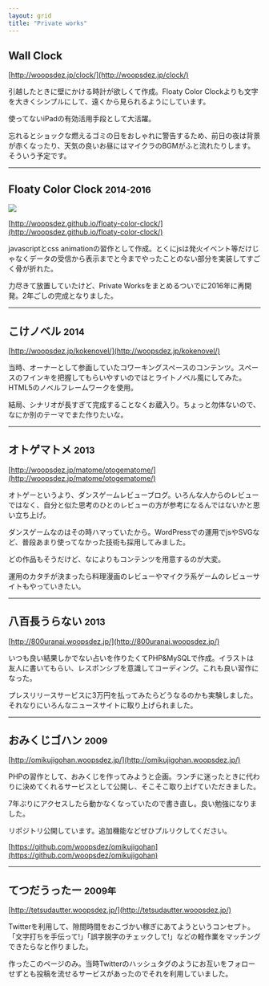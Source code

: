 ```yaml
---
layout: grid
title: "Private works"
---
```


## Wall Clock

[http://woopsdez.jp/clock/](http://woopsdez.jp/clock/)

引越したときに壁にかける時計が欲しくて作成。Floaty Color Clockよりも文字を大きくシンプルにして、遠くから見られるようにしています。

使ってないiPadの有効活用手段として大活躍。

忘れるとショックな燃えるゴミの日をおしゃれに警告するため、前日の夜は背景が赤くなったり、天気の良いお昼にはマイクラのBGMがふと流れたりします。そういう予定です。

<hr>

## Floaty Color Clock <small>2014-2016</small>

![](http://woopsdez.github.io/floaty-color-clock/assets/img/landscape.jpg)

[http://woopsdez.github.io/floaty-color-clock/](http://woopsdez.github.io/floaty-color-clock/)

javascriptとcss animationの習作として作成。とくにjsは発火イベント等だけじゃなくデータの受信から表示までと今までやったことのない部分を実装してすごく骨が折れた。

力尽きて放置していたけど、Private Worksをまとめるついでに2016年に再開発。2年ごしの完成となりました。

<hr>

## こけノベル <small>2014</small>
[http://woopsdez.jp/kokenovel/](http://woopsdez.jp/kokenovel/)

当時、オーナーとして参画していたコワーキングスペースのコンテンツ。スペースのフインキを把握してもらいやすいのではとライトノベル風にしてみた。HTML5のノベルフレームワークを使用。

結局、シナリオが長すぎて完成することなくお蔵入り。ちょっと勿体ないので、なにか別のテーマでまた作りたいな。

<hr>

## オトゲマトメ <small>2013</small>
[http://woopsdez.jp/matome/otogematome/](http://woopsdez.jp/matome/otogematome/)

オトゲーというより、ダンスゲームレビューブログ。いろんな人からのレビューではなく、自分と似た思考のひとのレビューの方が参考になるんではないかと思い立ち上げ。

ダンスゲームなのはその時ハマっていたから。WordPressでの運用でjsやSVGなど、普段あまり使ってなかった技術も採用してみました。

どの作品もそうだけど、なによりもコンテンツを用意するのが大変。

運用のカタチが決まったら料理漫画のレビューやマイクラ系ゲームのレビューサイトもやっていきたい。

<hr>

## 八百長うらない <small>2013</small>
[http://800uranai.woopsdez.jp/](http://800uranai.woopsdez.jp/)

いつも良い結果しかでない占いを作りたくてPHP&MySQLで作成。イラストは友人に書いてもらい、レスポンシブを意識してコーディング。これも良い習作になった。

プレスリリースサービスに3万円を払ってみたらどうなるのかも実験しました。それなりにいろんなニュースサイトに取り上げられました。

<hr>

## おみくじゴハン <small>2009</small>
[http://omikujigohan.woopsdez.jp/](http://omikujigohan.woopsdez.jp/)

PHPの習作として、おみくじを作ってみようと企画。ランチに迷ったときに代わりに決めてくれるサービスとして公開し、そこそこ取り上げていただきました。

7年ぶりにアクセスしたら動かなくなっていたので書き直し。良い勉強になりました。

リポジトリ公開しています。追加機能などぜひプルリクしてください。

[https://github.com/woopsdez/omikujigohan](https://github.com/woopsdez/omikujigohan)

<hr>

## てつだうったー <small>2009年</small>
[http://tetsudautter.woopsdez.jp/](http://tetsudautter.woopsdez.jp/)

Twitterを利用して、隙間時間をおこづかい稼ぎにあてようというコンセプト。「文字打ちを手伝って!」「誤字脱字のチェックして!」などの軽作業をマッチングできたらなと作りました。

作ったこのページのみ。当時Twitterのハッシュタグのようにお互いをフォローせずとも投稿を流せるサービスがあったのでそれを利用していました。
